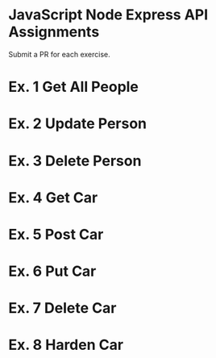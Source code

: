 # JavaScript Node Express API Assignments
Submit a PR for each exercise.

# Ex. 1 Get All People


# Ex. 2 Update Person


# Ex. 3 Delete Person


# Ex. 4 Get Car


# Ex. 5 Post Car


# Ex. 6 Put Car


# Ex. 7 Delete Car


# Ex. 8 Harden Car



